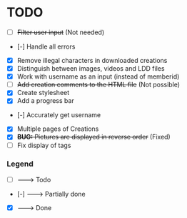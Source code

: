 TODO
====
* [ ] ~~Filter user input~~ (Not needed)
* [-] Handle all errors
* [x] Remove illegal characters in downloaded creations
* [x] Distinguish between images, videos and LDD files
* [x] Work with username as an input (instead of memberid)
* [ ] ~~Add creation comments to the HTML file~~ (Not possible)
* [x] Create stylesheet
* [x] Add a progress bar
* [-] Accurately get username
* [x] Multiple pages of Creations
* [x] ~~**BUG:** Pictures are displayed in reverse order~~ (Fixed)
* [ ] Fix display of tags

### Legend ###
* [ ] ---> Todo
* [-] ---> Partially done
* [x] ---> Done

